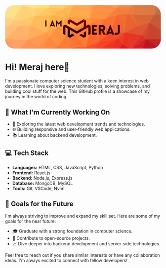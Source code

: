 <picture>
  <source media="(prefers-color-scheme: dark)" srcset="./1700566042247.png">
  <source media="(prefers-color-scheme: light)" srcset="./1700566042247.png">
  <img alt="iameraj Banner" src="./1700566042247.png">
</picture>

# Hi! Meraj here👋
I'm a passionate computer science student with a keen interest in web development. I love exploring new technologies, solving problems, and building cool stuff for the web. This GitHub profile is a showcase of my journey in the world of coding.

## 🚀 What I'm Currently Working On
- 🔭 Exploring the latest web development trends and technologies.
- 🌐 Building responsive and user-friendly web applications.
- 📚 Learning about backend development.

## 💻 Tech Stack
- **Languages:** HTML, CSS, JavaScript, Python
- **Frontend:** React.js
- **Backend:** Node.js, Express.js
- **Database:** MongoDB, MySQL
- **Tools:** Git, VSCode, Nvim

## 🌱 Goals for the Future
I'm always striving to improve and expand my skill set. Here are some of my goals for the near future:
- 🎓 Graduate with a strong foundation in computer science.
- 🚀 Contribute to open-source projects.
- 📈 Dive deeper into backend development and server-side technologies.



Feel free to reach out if you share similar interests or have any collaboration ideas. I'm always excited to connect with fellow developers!
